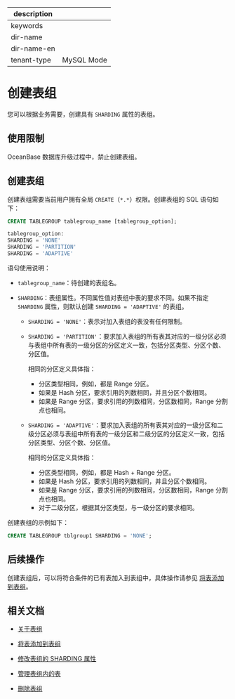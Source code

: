 |description||
|---|---|
|keywords||
|dir-name||
|dir-name-en||
|tenant-type|MySQL Mode|

# 创建表组

您可以根据业务需要，创建具有 `SHARDING` 属性的表组。

## 使用限制

OceanBase 数据库升级过程中，禁止创建表组。

## 创建表组

创建表组需要当前用户拥有全局 `CREATE`（`*.*`）权限。创建表组的 SQL 语句如下：

```sql
CREATE TABLEGROUP tablegroup_name [tablegroup_option];

tablegroup_option:
SHARDING = 'NONE'
SHARDING = 'PARTITION'
SHARDING = 'ADAPTIVE'
```

语句使用说明：

* `tablegroup_name`：待创建的表组名。

* `SHARDING`：表组属性。不同属性值对表组中表的要求不同。如果不指定 `SHARDING` 属性，则默认创建 `SHARDING = 'ADAPTIVE'` 的表组。

  * `SHARDING = 'NONE'`：表示对加入表组的表没有任何限制。

  * `SHARDING = 'PARTITION'`：要求加入表组的所有表其对应的一级分区必须与表组中所有表的一级分区的分区定义一致，包括分区类型、分区个数、分区值。

    相同的分区定义具体指：

    * 分区类型相同，例如，都是 Range 分区。
    * 如果是 Hash 分区，要求引用的列数相同，并且分区个数相同。
    * 如果是 Range 分区，要求引用的列数相同，分区数相同，Range 分割点也相同。

  * `SHARDING = 'ADAPTIVE'`：要求加入表组的所有表其对应的一级分区和二级分区必须与表组中所有表的一级分区和二级分区的分区定义一致，包括分区类型、分区个数、分区值。
  
    相同的分区定义具体指：

    * 分区类型相同，例如，都是 Hash + Range 分区。
    * 如果是 Hash 分区，要求引用的列数相同，并且分区个数相同。
    * 如果是 Range 分区，要求引用的列数相同，分区数相同，Range 分割点也相同。
    * 对于二级分区，根据其分区类型，与一级分区的要求相同。

创建表组的示例如下：

```sql
CREATE TABLEGROUP tblgroup1 SHARDING = 'NONE'; 
```

## 后续操作

创建表组后，可以将符合条件的已有表加入到表组中，具体操作请参见 [将表添加到表组](../400.manage-table-groups-of-mysql-mode/400.add-tables-to-a-table-group-of-mysql-mode.md)。

## 相关文档

* [关于表组](../400.manage-table-groups-of-mysql-mode/100.about-table-groups-of-mysql-mode.md)

* [将表添加到表组](../400.manage-table-groups-of-mysql-mode/400.add-tables-to-a-table-group-of-mysql-mode.md)

* [修改表组的 SHARDING 属性](../400.manage-table-groups-of-mysql-mode/500.modify-the-sharding-attribute-ot-a-table-group-of-mysql-mode.md)

* [管理表组内的表](../400.manage-table-groups-of-mysql-mode/600.manage-tables-within-a-table-group-of-mysql-mode.md)

* [删除表组](../400.manage-table-groups-of-mysql-mode/700.delete-a-table-group-of-mysql-mode.md)
